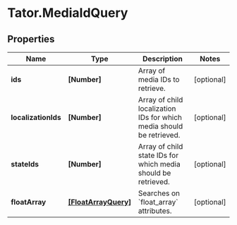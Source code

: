 # Tator.MediaIdQuery

## Properties

Name | Type | Description | Notes
------------ | ------------- | ------------- | -------------
**ids** | **[Number]** | Array of media IDs to retrieve. | [optional] 
**localizationIds** | **[Number]** | Array of child localization IDs for which media should be retrieved. | [optional] 
**stateIds** | **[Number]** | Array of child state IDs for which media should be retrieved. | [optional] 
**floatArray** | [**[FloatArrayQuery]**](FloatArrayQuery.md) | Searches on &#x60;float_array&#x60; attributes. | [optional] 


